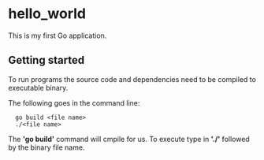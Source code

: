 # hello_world

This is my first Go application.

## Getting started

To run programs the source code and dependencies need to be compiled to executable binary.

The following goes in the command line:

```commandline
  go build <file name>
  ./<file name>
```

The **'go build'** command will cmpile for us. To execute type in **'./'** followed by the binary file name.
